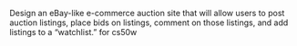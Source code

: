 Design an eBay-like e-commerce auction site that will allow users to post auction listings, place bids on listings, comment on those listings, and add listings to a “watchlist.” for cs50w
